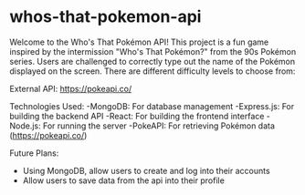 # whos-that-pokemon-api
Welcome to the Who's That Pokémon API! This project is a fun game inspired by the intermission "Who's That Pokémon?" from the 90s Pokémon series. Users are challenged to correctly type out the name of the Pokémon displayed on the screen. There are different difficulty levels to choose from:

External API: https://pokeapi.co/

Technologies Used:
-MongoDB: For database management
-Express.js: For building the backend API
-React: For building the frontend interface
-Node.js: For running the server
-PokeAPI: For retrieving Pokémon data (https://pokeapi.co/)

Future Plans:
- Using MongoDB, allow users to create and log into their accounts
- Allow users to save data from the api into their profile



